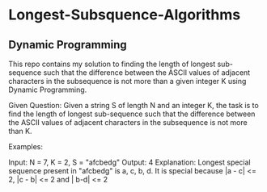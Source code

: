 # Longest-Subsquence-Algorithms

## Dynamic Programming

This repo contains my solution to finding the length of longest sub-sequence such that the difference between the ASCII values of adjacent characters in the subsequence is not more than a given integer K using Dynamic Programming.

Given Question:
Given a string S of length N and an integer K, the task is to find the length of longest sub-sequence such that the difference between the ASCII values of adjacent characters in the subsequence is not more than K.

Examples: 

Input: N = 7, K = 2, S = "afcbedg"
Output: 4
Explanation:
Longest special sequence present 
in "afcbedg" is a, c, b, d.
It is special because |a - c| <= 2, 
|c - b| <= 2 and | b-d| <= 2
